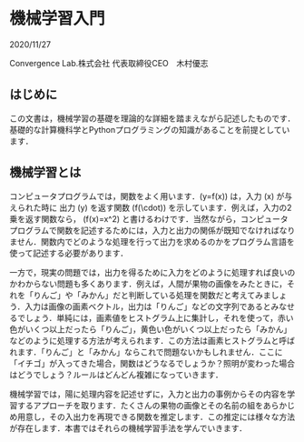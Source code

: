 # 機械学習入門

2020/11/27

Convergence Lab.株式会社 代表取締役CEO　木村優志

## はじめに

この文書は，機械学習の基礎を理論的な詳細を踏まえながら記述したものです．基礎的な計算機科学とPythonプログラミングの知識があることを前提としています．

## 機械学習とは

コンピュータプログラムでは，関数をよく用います．\(y=f(x)\) は，入力 \(x\) が与えられた時に 出力 \(y\) を返す関数 \(f(\cdot)\) を示しています．例えば，入力の2乗を返す関数なら， \(f(x)=x^2\) と書けるわけです．当然ながら，コンピュータプログラムで関数を記述するためには，入力と出力の関係が既知でなければなりません．関数内でどのような処理を行って出力を求めるのかをプログラム言語を使って記述する必要があります．

一方で，現実の問題では，出力を得るために入力をどのように処理すれば良いのかわからない問題も多くあります．例えば，人間が果物の画像をみたときに，それを「りんご」や「みかん」だと判断している処理を関数だと考えてみましょう．入力は画像の画素ベクトル，出力は「りんご」などの文字列であるとみなせるでしょう．単純には，画素値をヒストグラム上に集計し，それを使って，赤い色がいくつ以上だったら「りんご」，黄色い色がいくつ以上だったら「みかん」などのように処理する方法が考えられます．この方法は画素ヒストグラムと呼ばれます．「りんご」と「みかん」ならこれで問題ないかもしれません．ここに「イチゴ」が入ってきた場合，関数はどうなるでしょうか？照明が変わった場合はどうでしょう？ルールはどんどん複雑になっていきます．

機械学習では，陽に処理内容を記述せずに，入力と出力の事例からその内容を学習するアプローチを取ります．たくさんの果物の画像とその名前の組をあらかじめ用意し，その入出力を再現できる関数を推定します．この推定には様々な方法が存在します．本書ではそれらの機械学習手法を学んでいきます．